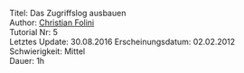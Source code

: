 Titel: Das Zugriffslog ausbauen  
Author: <a href="mailto:christian.folini@netnea.com">Christian Folini</a>  
Tutorial Nr: 5  
Letztes Update: 30.08.2016
Erscheinungsdatum: 02.02.2012  
Schwierigkeit: Mittel  
Dauer: 1h  
